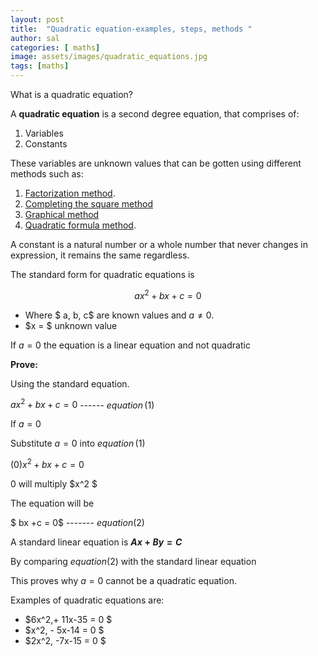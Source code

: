 ```yaml
---
layout: post
title:  "Quadratic equation-examples, steps, methods "
author: sal
categories: [ maths]
image: assets/images/quadratic_equations.jpg
tags: [maths]
---
```


What is a quadratic equation?

A <b>quadratic equation</b> is a second degree equation, that comprises of:
1. Variables
2. Constants

These variables are unknown values that can be gotten using different methods such as:
1. [Factorization method](https://www.cuemath.com/algebra/factorization-of-quadratic-equations/#:~:text=Steps%20to%20factorize%20quadratic%20equation,%2B%20c%2Fa%20%3D%200.).
2. [Completing the square method](../completing-the-square)
3. [Graphical method](https://www.nagwa.com/en/explainers/612170817959/)
4. [Quadratic formula method](../quadratic-formula/).

A constant is a natural number or a whole number that never changes in expression, it remains the same regardless.

The standard form for quadratic equations is

$$ax^2 + bx +c = 0$$

- Where $ a, b, c$ are known values and $a \neq 0$.
- $x = $   unknown value 

If  $a =  0$ the equation is a linear equation and not quadratic

<b>Prove:</b>

Using the standard equation.

$ax^2 + bx +c = 0$ ------  $equation \,(1)$ 

If    $a =  0$ 

Substitute   $a =  0$ into $equation \,(1)$

$(0)x^2 + bx +c = 0$

0 will multiply $x^2 $

The equation will be

$ bx +c = 0$ ------- $equation (2)$

A standard linear equation is <b>$Ax+By = C$</b>

By comparing $equation (2)$ with the standard linear equation

This proves why $a =  0$ cannot be a quadratic equation.

Examples of quadratic equations are:

- $6x^2\,+ 11x-35 = 0 $
- $x^2\, - 5x-14 = 0 $
- $2x^2\, -7x-15 = 0 $
